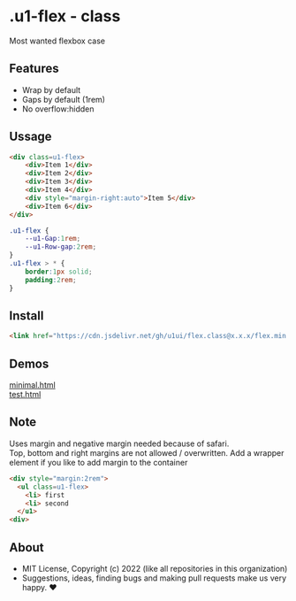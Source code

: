 # .u1-flex - class
Most wanted flexbox case

## Features

- Wrap by default
- Gaps by default (1rem)
- No overflow:hidden

## Ussage

```html
<div class=u1-flex>
    <div>Item 1</div>
    <div>Item 2</div>
    <div>Item 3</div>
    <div>Item 4</div>
    <div style="margin-right:auto">Item 5</div>
    <div>Item 6</div>
</div>
```

```css
.u1-flex {
    --u1-Gap:1rem;
    --u1-Row-gap:2rem;
}
.u1-flex > * {
    border:1px solid;
    padding:2rem;
}
```

## Install

```html
<link href="https://cdn.jsdelivr.net/gh/u1ui/flex.class@x.x.x/flex.min.css" rel=stylesheet>
```

## Demos

[minimal.html](http://gcdn.li/u1ui/flex.class@main/tests/minimal.html)  
[test.html](http://gcdn.li/u1ui/flex.class@main/tests/test.html)  

## Note

Uses margin and negative margin needed because of safari.  
Top, bottom and right margins are not allowed / overwritten.
Add a wrapper element if you like to add margin to the container

```html
<div style="margin:2rem">
  <ul class=u1-flex>
    <li> first
    <li> second  
  </u1>
<div>
```

## About

- MIT License, Copyright (c) 2022 <u1> (like all repositories in this organization) <br>
- Suggestions, ideas, finding bugs and making pull requests make us very happy. ♥

